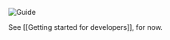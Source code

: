 ![Guide](https://github.com/pagekite/Mailpile/wiki/images/page-guide.png)

See [[Getting started for developers]], for now.